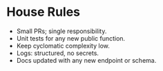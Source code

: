 # House Rules
- Small PRs; single responsibility.
- Unit tests for any new public function.
- Keep cyclomatic complexity low.
- Logs: structured, no secrets.
- Docs updated with any new endpoint or schema.
